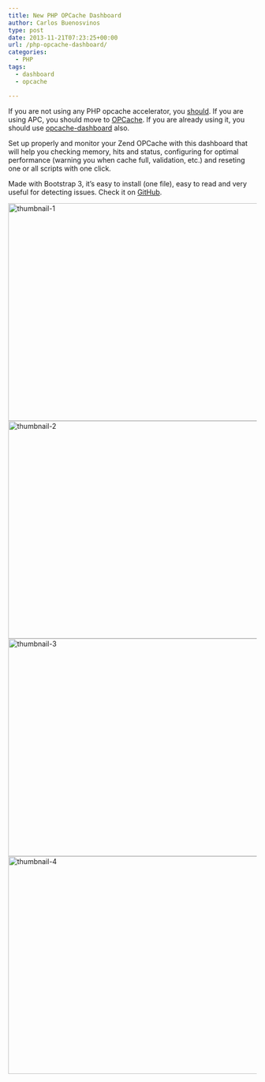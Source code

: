 ```yaml
---
title: New PHP OPCache Dashboard
author: Carlos Buenosvinos
type: post
date: 2013-11-21T07:23:25+00:00
url: /php-opcache-dashboard/
categories:
  - PHP
tags:
  - dashboard
  - opcache

---
```

If you are not using any PHP opcache accelerator, you <a href="http://en.wikipedia.org/wiki/List_of_PHP_accelerators" target="_blank">should</a>. If you are using APC, you should move to <a href="https://github.com/zendtech/ZendOptimizerPlus/" target="_blank">OPCache</a>. If you are already using it, you should use <a href="https://github.com/carlosbuenosvinos/opcache-dashboard" target="_blank">opcache-dashboard</a> also.

<!--more-->

Set up properly and monitor your Zend OPCache with this dashboard that will help you checking memory, hits and status, configuring for optimal performance (warning you when cache full, validation, etc.) and reseting one or all scripts with one click.

Made with Bootstrap 3, it&#8217;s easy to install (one file), easy to read and very useful for detecting issues. Check it on <a href="https://github.com/carlosbuenosvinos/opcache-dashboard" target="_blank">GitHub</a>.

[<img class="alignnone size-large wp-image-275" alt="thumbnail-1" src="https://i2.wp.com/carlosbuenosvinos.com/posts/images/2013/11/thumbnail-1-1024x729.png?resize=620%2C441" width="620" height="441" srcset="https://i2.wp.com/carlosbuenosvinos.com/posts/images/2013/11/thumbnail-1.png?resize=1024%2C729&ssl=1 1024w, https://i2.wp.com/carlosbuenosvinos.com/posts/images/2013/11/thumbnail-1.png?resize=300%2C213&ssl=1 300w, https://i2.wp.com/carlosbuenosvinos.com/posts/images/2013/11/thumbnail-1.png?w=1134&ssl=1 1134w" sizes="(max-width: 620px) 100vw, 620px" data-recalc-dims="1" />][1] [<img class="alignnone size-large wp-image-276" alt="thumbnail-2" src="https://i0.wp.com/carlosbuenosvinos.com/posts/images/2013/11/thumbnail-2-1024x729.png?resize=620%2C441" width="620" height="441" srcset="https://i1.wp.com/carlosbuenosvinos.com/posts/images/2013/11/thumbnail-2.png?resize=1024%2C729&ssl=1 1024w, https://i1.wp.com/carlosbuenosvinos.com/posts/images/2013/11/thumbnail-2.png?resize=300%2C213&ssl=1 300w, https://i1.wp.com/carlosbuenosvinos.com/posts/images/2013/11/thumbnail-2.png?w=1134&ssl=1 1134w" sizes="(max-width: 620px) 100vw, 620px" data-recalc-dims="1" />][2] [<img class="alignnone size-large wp-image-277" alt="thumbnail-3" src="https://i1.wp.com/carlosbuenosvinos.com/posts/images/2013/11/thumbnail-3-1024x729.png?resize=620%2C441" width="620" height="441" srcset="https://i0.wp.com/carlosbuenosvinos.com/posts/images/2013/11/thumbnail-3.png?resize=1024%2C729&ssl=1 1024w, https://i0.wp.com/carlosbuenosvinos.com/posts/images/2013/11/thumbnail-3.png?resize=300%2C213&ssl=1 300w, https://i0.wp.com/carlosbuenosvinos.com/posts/images/2013/11/thumbnail-3.png?w=1134&ssl=1 1134w" sizes="(max-width: 620px) 100vw, 620px" data-recalc-dims="1" />][3] [<img class="alignnone size-large wp-image-278" alt="thumbnail-4" src="https://i2.wp.com/carlosbuenosvinos.com/posts/images/2013/11/thumbnail-4-1024x729.png?resize=620%2C441" width="620" height="441" srcset="https://i2.wp.com/carlosbuenosvinos.com/posts/images/2013/11/thumbnail-4.png?resize=1024%2C729&ssl=1 1024w, https://i2.wp.com/carlosbuenosvinos.com/posts/images/2013/11/thumbnail-4.png?resize=300%2C213&ssl=1 300w, https://i2.wp.com/carlosbuenosvinos.com/posts/images/2013/11/thumbnail-4.png?w=1134&ssl=1 1134w" sizes="(max-width: 620px) 100vw, 620px" data-recalc-dims="1" />][4]

 [1]: https://i2.wp.com/carlosbuenosvinos.com/posts/images/2013/11/thumbnail-1.png
 [2]: https://i1.wp.com/carlosbuenosvinos.com/posts/images/2013/11/thumbnail-2.png
 [3]: https://i0.wp.com/carlosbuenosvinos.com/posts/images/2013/11/thumbnail-3.png
 [4]: https://i2.wp.com/carlosbuenosvinos.com/posts/images/2013/11/thumbnail-4.png